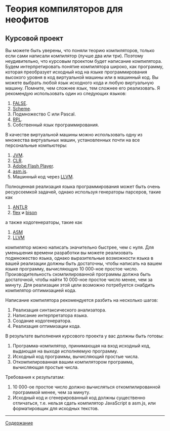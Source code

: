 # Теория компиляторов для неофитов
## Курсовой проект

Вы можете быть уверены, что поняли теорию компиляторов, только если сами
написали компилятор (лучше два или три).  Поэтому неудивительно, что курсовым
проектом будет написание компилятора.  Будем интерпретировать понятие
компилятора широко, как программу, которая преобразует исходный код на языке
программирования высокого уровня в код виртуальной машины или в машинный код.
Вы можете выбрать любой язык исходного кода и любую виртуальную машину.
Помните, чем сложнее язык, тем сложнее его реализовать.  Я рекомендую
использовать один из следующих языков:

1. [FALSE](http://strlen.com/false-language).
2. [Scheme](https://en.wikipedia.org/wiki/Scheme_(programming_language)).
3. Подмножество C или Pascal.
4. [RPL](https://en.wikipedia.org/wiki/RPL_(programming_language)).
5. Собственный язык программирования.

В качестве виртуальной машины можно использовать одну из множества виртуальных
машин, установленных почти на все персональные компьютеры:

1. [JVM](https://en.wikipedia.org/wiki/Java_virtual_machine).
2. [CLR](https://en.wikipedia.org/wiki/Common_Language_Runtime).
3. [Adobe Flash Player](https://en.wikipedia.org/wiki/Adobe_Flash_Player).
4. [asm.js](http://asmjs.org/).
5. Машинный код через [LLVM](https://en.wikipedia.org/wiki/LLVM).

Полноценная реализация языка программирования может быть очень ресурсоемкой
задачей, однако используя генераторы парсеров, такие как

1. [ANTLR](http://www.antlr.org/)
2. [flex](https://github.com/westes/flex) и [bison](http://www.gnu.org/software/bison/)

а также кодогенераторы, такие как

1. [ASM](http://asm.ow2.org/)
2. [LLVM](https://en.wikipedia.org/wiki/LLVM)

компилятор можно написать значительно быстрее, чем с нуля.  Для уменьшения
времени разработки вы можете реализовать подмножество языка, однако
выразительные возможности языка в вашей реализации должны быть достаточны,
чтобы написать на вашем языке программу, вычисляющую 10 000-ное простое число.
Производительность скомпилированной программы должна быть достаточной, чтобы
найти 10 000-ное простое число менее, чем за минуту.  Для реализации этой цели
возможно потребуется снабдить компилятор оптимизацией кода.

Написание компилятора рекомендуется разбить на несколько шагов:

1. Реализация синтаксического анализатора.
2. Написание интерпретатора языка.
3. Создание кодогенератора.
4. Реализация оптимизации кода.

В результате выполнения курсового проекта у вас должны быть готовы:

1. Программа-компилятор, принимающая на вход исходный код, выдающая на выходе
   исполняемую программу.
2. Исходный код программы, вычисляющий простые числа.
3. Откомпилированная вашим компилятором программа, вычисляющая простые числа.

Требования к результатам:

1. 10 000-ое простое число должно вычисляться откомпилированной программой
   менее, чем за минуту.
2. Исходный код и сгенерированный код должны существенно отличаться, т.е.
   нельзя сдать компилятор JavaScript в asm.js, или форматировщик для
   исходных текстов.

-------

[Содержание](content.md)
